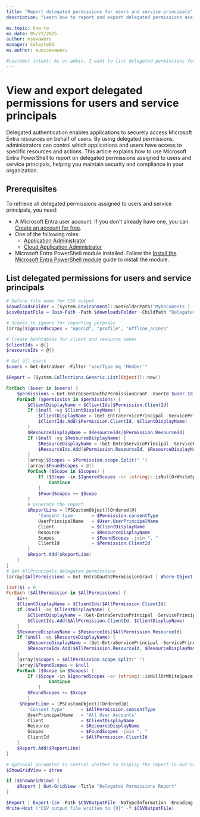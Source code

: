 ```yaml
---
title: "Report delegated permissions for users and service principals"
description: "Learn how to report and export delegated permissions assigned to users and service principals in Microsoft Entra using PowerShell."

ms.topic: how-to
ms.date: 05/27/2025
author: msewaweru
manager: CelesteDG
ms.author: eunicewaweru

#customer intent: As an admin, I want to list delegated permissions for users and service principals, so that I can review access and maintain security.
---
```


# View and export delegated permissions for users and service principals

Delegated authentication enables applications to securely access Microsoft Entra resources on behalf of users. By using delegated permissions, administrators can control which applications and users have access to specific resources and actions. This article explains how to use Microsoft Entra PowerShell to report on delegated permissions assigned to users and service principals, helping you maintain security and compliance in your organization.

## Prerequisites  
  
To retrieve all delegated permissions assigned to users and service principals, you need:  
  
- A Microsoft Entra user account. If you don't already have one, you can [Create an account for free][create-account].
- One of the following roles:
  - [Application Administrator][app-admin]
  - [Cloud Application Administrator][cloud-app-admin]
- Microsoft Entra PowerShell module installed. Follow the [Install the Microsoft Entra PowerShell module][installation] guide to install the module.

## List delegated permissions for users and service principals

```powershell
# Define file name for CSV output
$downloadsFolder = [System.Environment]::GetFolderPath('MyDocuments')
$csvOutputFile = Join-Path -Path $downloadsFolder -ChildPath "DelegatedPermissions.csv"

# Scopes to ignore for reporting purposes
[array]$IgnoredScopes = "openid", "profile", "offline_access"

# Create hashtables for client and resource names
$clientIds = @{}
$resourceIds = @{}

# Get all users
$users = Get-EntraUser -Filter "userType eq 'Member'"

$Report = [System.Collections.Generic.List[Object]]::new()

ForEach ($user in $users) {
    $permissions = Get-EntraUserOauth2PermissionGrant -UserId $user.Id -All
    ForEach ($permission in $permissions) {
        $ClientDisplayName = $ClientIds[$Permission.ClientId]
        If ($null -eq $ClientDisplayName) {
            $ClientDisplayName = (Get-EntraServicePrincipal -ServicePrincipalId $Permission.ClientId).displayName
            $ClientIds.Add($Permission.ClientId, $ClientDisplayName)
        }
        $ResourceDisplayName = $ResourceIds[$Permission.ResourceId]
        If ($null -eq $ResourceDisplayName) {
            $ResourceDisplayName = (Get-EntraServicePrincipal -ServicePrincipalId $Permission.ResourceId).displayName
            $ResourceIds.Add($Permission.ResourceId, $ResourceDisplayName)
        }
        [array]$Scopes = $Permission.scope.Split(" ")  
        [array]$FoundScopes = @()
        ForEach ($Scope in $Scopes) {
            If ($Scope -in $IgnoredScopes -or [string]::isNullOrWhiteSpace($Scope)) {
                Continue
            }
            $FoundScopes += $Scope
        }  
        # Generate the report
        $ReportLine = [PSCustomObject][Ordered]@{
            'Consent type'      = $Permission.consentType
            UserPrincipalName   = $User.UserPrincipalName
            Client              = $ClientDisplayName
            Resource            = $ResourceDisplayName
            Scopes              = $FoundScopes -join ", "
            ClientId            = $Permission.ClientId
        }
        $Report.Add($ReportLine)
    }
}
# Get AllPrincipals delegated permissions
[array]$AllPermissions = Get-EntraOauth2PermissionGrant | Where-Object {$_.ConsentType -eq 'AllPrincipals'} 

[int]$i = 0
ForEach ($AllPermission in $AllPermissions) {
    $i++
    $ClientDisplayName = $ClientIds[$AllPermission.ClientId]
    If ($null -eq $ClientDisplayName) {
        $ClientDisplayName = (Get-EntraServicePrincipal -ServicePrincipalId $AllPermission.ClientId).displayName
        $ClientIds.Add($AllPermission.ClientId, $ClientDisplayName)
    }
    $ResourceDisplayName = $ResourceIds[$AllPermission.ResourceId]
    If ($null -eq $ResourceDisplayName) {
        $ResourceDisplayName = (Get-EntraServicePrincipal -ServicePrincipalId $AllPermission.ResourceId).displayName
        $ResourceIds.Add($AllPermission.ResourceId, $ResourceDisplayName)
    }
    [array]$Scopes = $AllPermission.scope.Split(" ")
    [array]$FoundScopes = $null
    ForEach ($Scope in $Scopes) {
        If ($Scope -in $IgnoredScopes -or [string]::isNullOrWhiteSpace($Scope)) {
                Continue
            }
        $FoundScopes += $Scope
        }
     $ReportLine = [PSCustomObject][Ordered]@{
        'Consent type'      = $AllPermission.consentType
        UserPrincipalName   = "All User Accounts"
        Client              = $ClientDisplayName
        Resource            = $ResourceDisplayName
        Scopes              = $FoundScopes -join ", "
        ClientId            = $AllPermission.ClientId
    }
    $Report.Add($ReportLine)    
}  

# Optional parameter to control whether to display the report in Out-GridView
$ShowGridView = $true

if ($ShowGridView) {
    $Report | Out-GridView -Title "Delegated Permissions Report"
}

$Report | Export-Csv -Path $CSVOutputFile -NoTypeInformation -Encoding UTF8
Write-Host ("CSV output file written to {0}" -f $CSVOutputFile)
```

<!-- link references -->

[installation]: installation.md
[create-account]: https://azure.microsoft.com/free/?WT.mc_id=A261C142F
[app-admin]: /entra/identity/role-based-access-control/permissions-reference?toc=/powershell/entra-powershell/toc.json&bc=/powershell/entra-powershell/breadcrumb/toc.json#application-administrator
[cloud-app-admin]: /entra/identity/role-based-access-control/permissions-reference?toc=/powershell/entra-powershell/toc.json&bc=/powershell/entra-powershell/breadcrumb/toc.json#cloud-application-administrator
